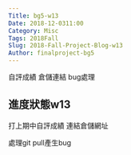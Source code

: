 ```yaml
---
Title: bg5-w13
Date: 2018-12-0311:00
Category: Misc
Tags: 2018Fall
Slug: 2018-Fall-Project-Blog-w13
Author: finalproject-bg5
---
```


自評成績  倉儲連結  bug處理

<!-- PELICAN_END_SUMMARY -->

進度狀態w13
----

打上期中自評成績  連結倉儲網址

處理git pull產生bug






